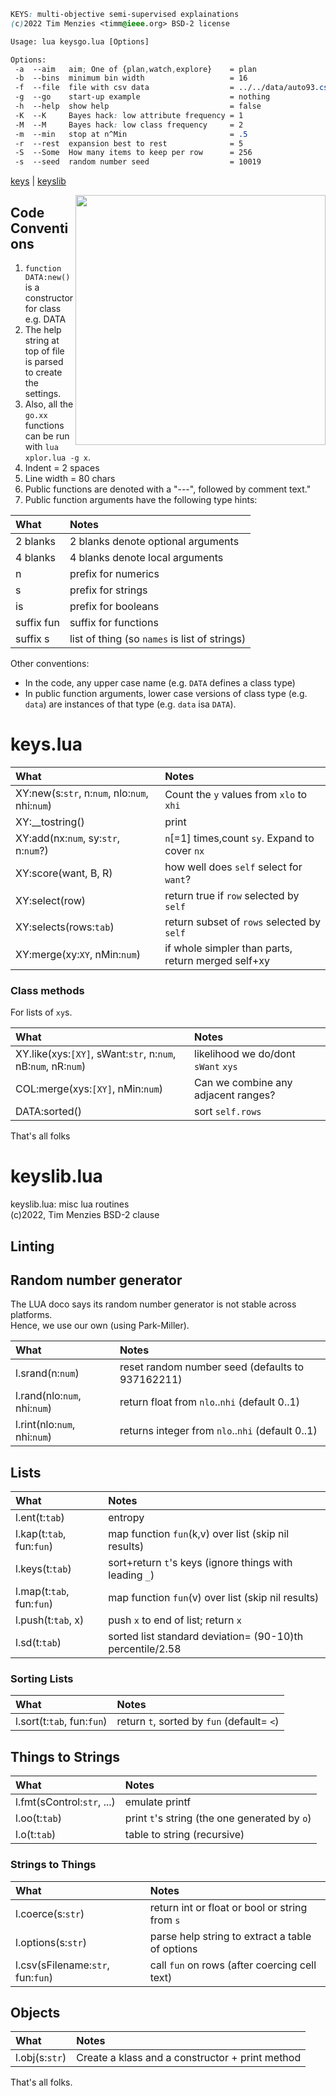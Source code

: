 
```css
KEYS: multi-objective semi-supervised explainations
(c)2022 Tim Menzies <timm@ieee.org> BSD-2 license

Usage: lua keysgo.lua [Options]

Options:
 -a  --aim   aim; One of {plan,watch,explore}    = plan
 -b  --bins  minimum bin width                   = 16
 -f  --file  file with csv data                  = ../../data/auto93.csv
 -g  --go    start-up example                    = nothing
 -h  --help  show help                           = false
 -K  --K     Bayes hack: low attribute frequency = 1
 -M  --M     Bayes hack: low class frequency     = 2
 -m  --min   stop at n^Min                       = .5
 -r  --rest  expansion best to rest              = 5
 -S  --Some  How many items to keep per row      = 256
 -s  --seed  random number seed                  = 10019
```

[keys](\#keys) | [keyslib](\#keyslib)
 
<img width="400" 
     align=right 
     src="http://division14robots.weebly.com/uploads/2/6/1/9/26190497/3183350_orig.png">
   
 ## Code Conventions
   
 1. `function DATA:new()` is a  constructor for class e.g. DATA 
 2. The help string at top of file is parsed to create the settings.  
 3. Also, all the `go.xx` functions can be run with `lua xplor.lua -g x`.  
 4. Indent = 2 spaces
 5. Line width = 80 chars
 6. Public functions are denoted with a  "---", followed by comment text." 
 7. Public function arguments have the following type hints:
   
 | What        | Notes |                                     
 |:------------|:-----------------------------------|
 | 2 blanks    | 2 blanks denote optional arguments |
 | 4 blanks    | 4 blanks denote local arguments |
 | n           | prefix for numerics |
 | s           | prefix for strings |
 | is          | prefix for booleans |
 | suffix fun  | suffix for functions |                      
 | suffix s    | list of thing (so `names` is list of strings) |
    
Other conventions:
 - In the code, any upper case name (e.g. `DATA` defines a class type)
 - In public function arguments,
   lower case versions of class type (e.g. `data`) are instances of that type (e.g. 
   `data` isa `DATA`).
    

#	keys.lua	


| What | Notes |
|:---|:---|
| XY:new(s:`str`, n:`num`, nlo:`num`, nhi:`num`) |  Count the `y` values from `xlo` to `xhi` |
| XY:__tostring() |  print |
| XY:add(nx:`num`, sy:`str`,   n:`num`?) |  `n`[=1] times,count `sy`. Expand to cover `nx`  |
| XY:score(want, B, R) |  how well does `self` select for `want`? |
| XY:select(row) |  return true if `row` selected by `self` |
| XY:selects(rows:`tab`) |  return subset of `rows` selected by `self` |
| XY:merge(xy:`XY`, nMin:`num`) |  if whole simpler than parts, return merged self+xy |


### Class methods 	
For lists of `xy`s.	

| What | Notes |
|:---|:---|
| XY.like(xys:`[XY]`, sWant:`str`, n:`num`, nB:`num`, nR:`num`) |  likelihood we do/dont `sWant` `xys` |
| COL:merge(xys:`[XY]`,  nMin:`num`) |  Can we combine any adjacent ranges? |
| DATA:sorted() |  sort `self.rows` |


That's all folks	

#	keyslib.lua	

keyslib.lua: misc lua routines	
(c)2022, Tim Menzies BSD-2 clause	
## Linting	
## Random number generator	
The LUA doco says its random number generator is not stable across platforms.	
Hence, we use our own (using Park-Miller).	

| What | Notes |
|:---|:---|
| l.srand(n:`num`) |  reset random number seed (defaults to 937162211)  |
| l.rand(nlo:`num`, nhi:`num`) |  return float from `nlo`..`nhi` (default 0..1) |
| l.rint(nlo:`num`, nhi:`num`) |  returns integer from `nlo`..`nhi` (default 0..1) |


## Lists	

| What | Notes |
|:---|:---|
| l.ent(t:`tab`) |  entropy |
| l.kap(t:`tab`,  fun:`fun`) |  map function `fun`(k,v) over list (skip nil results)  |
| l.keys(t:`tab`) |  sort+return `t`'s keys (ignore things with leading `_`) |
| l.map(t:`tab`,  fun:`fun`) |  map function `fun`(v) over list (skip nil results)  |
| l.push(t:`tab`,  x) |  push `x` to end of list; return `x`  |
| l.sd(t:`tab`) |  sorted list standard deviation= (90-10)th percentile/2.58 |


### Sorting Lists	

| What | Notes |
|:---|:---|
| l.sort(t:`tab`,  fun:`fun`) |  return `t`,  sorted by `fun` (default= `<`) |


## Things to Strings	

| What | Notes |
|:---|:---|
| l.fmt(sControl:`str`, ...) |  emulate printf |
| l.oo(t:`tab`) |  print `t`'s string (the one generated by `o`) |
| l.o(t:`tab`) |  table to string (recursive) |


### Strings to Things	

| What | Notes |
|:---|:---|
| l.coerce(s:`str`) |  return int or float or bool or string from `s` |
| l.options(s:`str`) |  parse help string to extract a table of options |
| l.csv(sFilename:`str`, fun:`fun`) |  call `fun` on rows (after coercing cell text) |


## Objects	

| What | Notes |
|:---|:---|
| l.obj(s:`str`) |  Create a klass and a constructor + print method |


That's all folks.	
